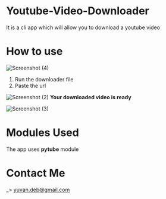# Youtube-Video-Downloader
It is a cli app which will allow you to download a youtube video    
  
    
# How to use
![Screenshot (4)](https://user-images.githubusercontent.com/106764882/185576361-d8f3272f-a937-4936-8b5d-e0d60d1610ad.png)
1. Run the downloader file   
2. Paste the url  

![Screenshot (2)](https://user-images.githubusercontent.com/106764882/185576345-09176a15-8275-4b37-a20a-c89fb1c669ed.png)
**Your downloaded video is ready**

![Screenshot (3)](https://user-images.githubusercontent.com/106764882/185576357-c51fda71-86bc-40d3-b884-f2f001095e75.png)

# Modules Used
The app uses **pytube** module  

# Contact Me
_> yuvan.deb@gmail.com
